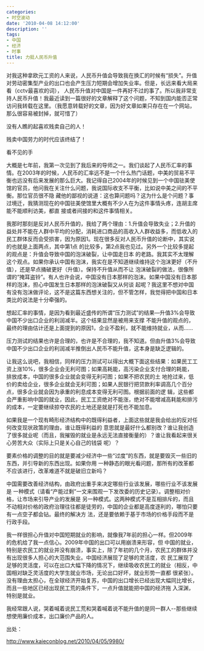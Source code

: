 ```yaml
---
categories:
- 时空波动
date: '2010-04-08 14:12:00'
description: ''
tags:
- 中国
- 经济
- 时事
title: 力挺人民币升值
---
```

对我这种拿欧元工资的人来说，人民币升值会导致我在换汇的时候有“损失”。升值对劳动密集型产业的出口也会产生压力短期会增加失业率。但是，长远来看大局来看（cctv最喜欢的词）， 人民币升值对中国是一件再好不过的事了。所以我非常支持人民币升值！我最近读到一篇很好的文章解释了这个问题，不知到国内能否正常访问我转载在这里。（我愿意转载好的文章，因为好文章如果只存在在一个网站，那么很容易被封掉，就可惜了）



没有人瞧的起喜欢贱卖自己的人！

贱卖中国劳力的时代应该终结了！





看不见的手

大概是七年前，我第一次见到了我后来的导师之一。我们谈起了人民币汇率的事情。在2003年的时候，人民币的汇率远不是一个什么热门话题，中美的贸易不平衡也远没有后来发展的那么巨大。我记得自己2004年的时候见到一个中国驻美使馆的官员，他问我在关注什么问题，我说国际收支不平衡，比如说中美之间的不平衡。那位官员很不隐 藏他的鄙视的说道：这也算问题吗？这为什么是个问题？事过境迁，我猜测现在的中国驻美使馆里大概有不少人在为这件事情头疼，连胡主席能不能顺利访美，都直 接或者间接的和这件事情相关。



我那时那刻是反对人民币升值的，我给了两个理由：1\.升值会导致失业；2\.升值的益处并不能在人群中平均的分配，消耗进口商品的高收入人群收益多，而低收入的民工群体反而会受损害，因为原因1。现在很多反对人民币升值的论断中，其实说的也就是上面两点，其中第1点 的比较多，第2点我也见过。另外一个比较多提起的观点是：升值会导致中国的泡沫破裂，让中国走日本 的老路。我其实不太理解这个观点。如果你承认中国有泡沫，我实在是不知道继续维持这个泡沫更好（不升值），还是早点捅破更好（升值）。保持不升值从而不让 泡沫破裂的做法，很像所谓的“掩耳盗铃”。有人也许会说，中国没有日本那样的泡沫。如果中国没有日本那样的泡沫，担心中国发生日本那样的泡沫破裂又从何谈 起呢？我这里不想对中国有没有泡沫做评论，这不是这篇东西想关注的，但不管怎样，我觉得把中国和日本类比的说法是十分牵强的。



想起汇率的事情，是因为看到最近盛传的所谓“压力测试”的结果—升值3%会导致中国不少出口企业的利润减半。这个结果显然是被用来支撑 不能升值的观点的，最终的理由估计还是上面提到的原因1，企业不盈利，就不能维持就业，从而……



压力测试的结果也许是合理的，也许是不合理的，我不知道。但由升值3%会导致中国不少出口企业的利润减半推倒出人民币不能升值，这本身是缺乏逻辑的。



让我这么说吧，我相信，同样的压力测试可以得出大概下面这些结果：如果民工工资上涨10%，很多企业会无利可图；如果高耗能，高污染企业支付合理的耗能，排放成本，中国的很多企业就会变得无利可图；如果不把农民的土 地抢过来，低价的卖给企业，很多企业就会无利可图；如果人民银行把贷款利率调高几个百分点，很多企业就会因为承重的利息成本变得无利可图。根据前面的逻 辑，这些都会严重影响中国的就业，因此，民工工资绝对不能涨，绝对不能增减高耗能和排污的成本，一定要继续掠夺农民的土地还是就是打死也不能加息。



如果我是一个现有畸形经济结构中的既得利益者，上面这些就是我会给出的反对任何改变现状政策的理由，谁让既得利益的 意思就是最好什么都别改？谁让我创造了很多就业呢（而且，我摧毁的就业是永远无法直接衡量的）？谁让我看起来很关心劳苦大众（实际上只是关心自己的钱袋 呢）？



要素价格的调整的目的就是要减少经济中一些“过度”的东西，就是要毁灭一些旧的东西，并引导新的东西出现。如果你用 一种静态的眼光看问题，那所有的改革都不应该进行，改革难道不就是破旧立新吗？



中国需要改善经济结构，由政府出重手来决定哪些行业该发展，哪些行业不该发展是 一种模式（请看“产能过剩”一文来围观一下发改委的历史记录）。调整相对价格，让市场来引导产业的发展是 另一种模式。这两种模式不是互相排斥的，而且不动相对价格的政府治理往往都是徒劳的，中国的企业都是高度逐利的，哪怕只要有一点空子都会钻。最终的解决方 法，还是要依赖于基于市场的价格手段而不是行政手段。



我一样很担心升值对中国短期就业的影响，就像我7年前的担心一样。但2009年的危机给了我一点信心。2009年中国的出口可以用崩溃来形容，但 中国的就业，特别是农民工的就业并没有崩溃，事实上，除了年初的几个月，农民工的群体并没有出现很多人担心的大范围失业。中国经济展现了足够的灵活度，农 民工展现了足够的灵活度，可以在出口大幅下降的情况下，继续吸收农民工的就业（相反，中国相对缺乏灵活度的大学生就业市场，无论出口好坏，就业形势一直都 很紧张）。没有理由太担心，在全球经济开始复苏，中国的出口增长已经出现大幅同比增长，而且一些地区已经出现民工荒的条件下，一点升值就能把中国的经济拖 入深渊，特别是就业。



我经常跟人说，哭着喊着说民工荒和哭着喊着说不能升值的是同一群人\-\-那些继续想使用廉价成本，出口廉价产品的人。








出处：

<http://www.kaieconblog.net/2010/04/05/9980/>

